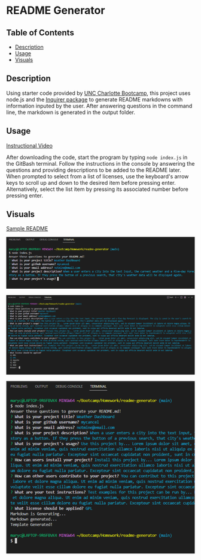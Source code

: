 # README Generator

## Table of Contents
- [Description](#description)
- [Usage](#usage)
- [Visuals](#visuals)

## Description

Using starter code provided by [UNC Charlotte Bootcamp](https://github.com/coding-boot-camp/potential-enigma), this project uses node.js and the [Inquirer package](https://www.npmjs.com/package/inquirer#documentation) to generate README markdowns with information inputed by the user. After answering questions in the command line, the markdown is generated in the output folder.

## Usage

[Instructional Video]()

After downloading the code, start the program by typing ```node index.js``` in the GitBash terminal. Follow the instructions in the console by answering the questions and providing descriptions to be added to the README later. When prompted to select from a list of licenses, use the keyboard's arrow keys to scroll up and down to the desired item before pressing enter. Alternatively, select the list item by pressing its associated number before pressing enter.

## Visuals

[Sample README](https://raw.githubusercontent.com/mycancel/readme-generator/main/output/README.md)

![Answering the First Questions](./images/readme1.png)

![License List](./images/readme2.png)

![Markdown Generated](./images/readme3.png)
